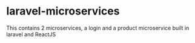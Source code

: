 # laravel-microservices
This contains 2 microservices, a login and a product microservice built in laravel and ReactJS
